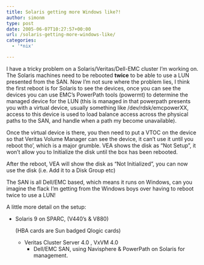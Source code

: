 ```yaml
---
title: Solaris getting more Windows like?!
author: simonm
type: post
date: 2005-06-07T10:27:57+00:00
url: /solaris-getting-more-windows-like/
categories:
  - '*nix'

---
```

I have a tricky problem on a Solaris/Veritas/Dell-EMC cluster I&#8217;m working on. The Solaris machines need to be rebooted **twice** to be able to use a LUN presented from the SAN. Now I&#8217;m not sure where the problem lies, I think the first reboot is for Solaris to see the devices, once you can see the devices you can use EMC&#8217;s PowerPath tools (powermt) to determine the managed device for the LUN (this is managed in that powerpath presents you with a virtual device, usually something like /dev/rdsk/emcpowerXX, access to this device is used to load balance access across the physical paths to the SAN, and handle when a path my become unavailable).

Once the virtual device is there, you then need to put a VTOC on the device so that Veritas Volume Manager can see the device, it can&#8217;t use it until you reboot tho&#8217;, which is a major grumble. VEA shows the disk as &#8220;Not Setup&#8221;, it won&#8217;t allow you to Initialize the disk until the box has been rebooted.
  
After the reboot, VEA will show the disk as &#8220;Not Initialized&#8221;, you can now use the disk (i.e. Add it to a Disk Group etc)

The SAN is all Dell/EMC based, which means it runs on Windows, can you imagine the flack I&#8217;m getting from the Windows boys over having to reboot twice to use a LUN!

<!--more-->


  
A little more detail on the setup:

  * Solaris 9 on SPARC, (V440&#8217;s & V880)
  
    (HBA cards are Sun badged Qlogic cards)</p> 
      * Veritas Cluster Server 4.0 , VxVM 4.0 
          * Dell/EMC SAN, using Navisphere & PowerPath on Solaris for management. </ul>